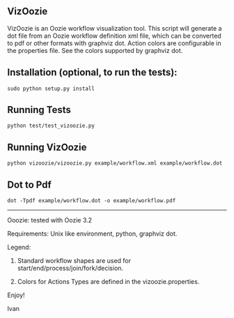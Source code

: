 VizOozie
------------

VizOozie is an Oozie workflow visualization tool.  This script will generate a dot file from an Oozie workflow definition xml file, which can be converted to pdf or other formats with graphviz dot.  Action colors are configurable in the properties file.  See the colors supported by graphviz dot. 

Installation (optional, to run the tests):
------------
    sudo python setup.py install

Running Tests
------------
	python test/test_vizoozie.py
		
Running VizOozie
------------
    python vizoozie/vizoozie.py example/workflow.xml example/workflow.dot
	
Dot to Pdf
------------
	dot -Tpdf example/workflow.dot -o example/workflow.pdf


-----------------------------------------------
Ooozie: tested with Oozie 3.2

Requirements: Unix like environment, python, graphviz dot.

Legend:

1. Standard workflow shapes are used for start/end/process/join/fork/decision.

2. Colors for Actions Types are defined in the vizoozie.properties.

Enjoy!

Ivan

